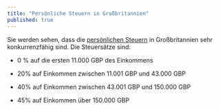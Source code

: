 ```yaml
---
title: "Persönliche Steuern in Großbritannien"
published: true
---
```


Sie werden sehen, dass die [persönlichen Steuern](https://www.gov.uk/topic/personal-tax) in Großbritannien sehr 
konkurrenzfähig sind. Die Steuersätze sind:

- 0 % auf die ersten 11.000 GBP des Einkommens

- 20% auf Einkommen zwischen 11.001 GBP und 43.000 GBP

- 40% auf Einkommen zwischen 43.001 GBP und 150.000 GBP

- 45% auf Einkommen über 150.000 GBP
